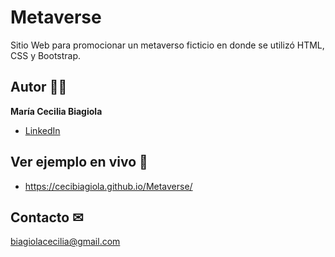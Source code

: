 # Metaverse
Sitio Web para promocionar un metaverso ficticio en donde se utilizó HTML, CSS y Bootstrap.

## Autor 👩‍💻

**María Cecilia Biagiola**

* [LinkedIn](https://www.linkedin.com/in/cecilia-biagiola/)

## Ver ejemplo en vivo 🚀
- https://cecibiagiola.github.io/Metaverse/

## Contacto ✉
biagiolacecilia@gmail.com
